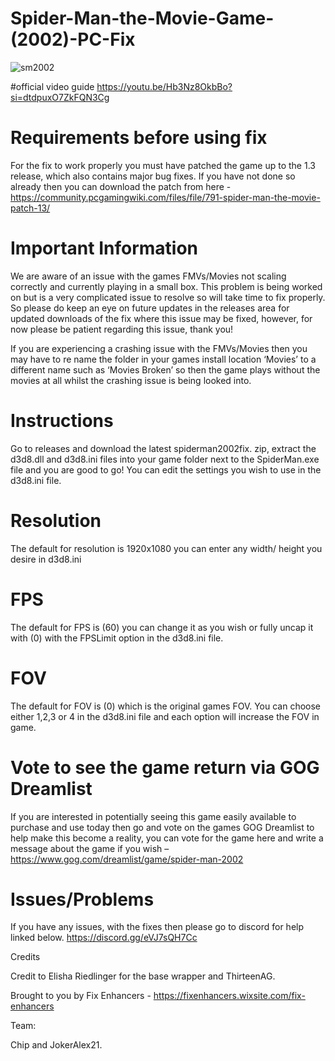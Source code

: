 # Spider-Man-the-Movie-Game-(2002)-PC-Fix

![sm2002](https://github.com/user-attachments/assets/096f330c-4ca2-4245-bd8b-5eeb871d2bdd)

#official video guide
https://youtu.be/Hb3Nz8OkbBo?si=dtdpuxO7ZkFQN3Cg

# Requirements before using fix
For the fix to work properly you must have patched the game up to the 1.3 release, which also contains major bug fixes. If you have not done so already then you can download the patch from here - https://community.pcgamingwiki.com/files/file/791-spider-man-the-movie-patch-13/ 

# Important Information
We are aware of an issue with the games FMVs/Movies not scaling correctly and currently playing in a small box. This problem is being worked on but is a very complicated issue to resolve so will take time to fix properly. So please do keep an eye on future updates in the releases area for updated downloads of the fix where this issue may be fixed, however, for now please be patient regarding this issue, thank you!

If you are experiencing a crashing issue with the FMVs/Movies then you may have to re name the folder in your games install location ‘Movies’ to a different name such as ‘Movies Broken’ so then the game plays without the movies at all whilst the crashing issue is being looked into.

# Instructions
Go to releases and download the latest spiderman2002fix. zip, extract the d3d8.dll and d3d8.ini files into your game folder next to the SpiderMan.exe file and you are good to go! You can edit the settings you wish to use in the d3d8.ini file.

# Resolution
The default for resolution is 1920x1080 you can enter any width/ height you desire in d3d8.ini

# FPS
The default for FPS is (60) you can change it as you wish or fully uncap it with (0) with the FPSLimit option in the d3d8.ini file.

# FOV
The default for FOV is (0) which is the original games FOV. You can choose either 1,2,3 or 4 in the d3d8.ini file and each option will increase the FOV in game.

# Vote to see the game return via GOG Dreamlist
If you are interested in potentially seeing this game easily available to purchase and use today then go and vote on the games GOG Dreamlist to help make this become a reality, you can vote for the game here and write a message about the game if you wish – https://www.gog.com/dreamlist/game/spider-man-2002 

# Issues/Problems
If you have any issues, with the fixes then please go to discord for help linked below. https://discord.gg/eVJ7sQH7Cc

Credits

Credit to Elisha Riedlinger for the base wrapper and ThirteenAG.

Brought to you by Fix Enhancers - https://fixenhancers.wixsite.com/fix-enhancers

Team:

Chip and JokerAlex21.
